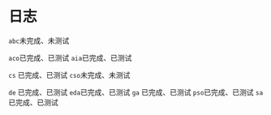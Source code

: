 # 日志

`abc`未完成、未测试

`aco`已完成、已测试
`aia`已完成、已测试

`cs` 已完成、已测试
`cso`未完成、未测试

`de` 已完成、已测试
`eda`已完成、已测试
`ga` 已完成、已测试
`pso`已完成、已测试
`sa` 已完成、已测试
